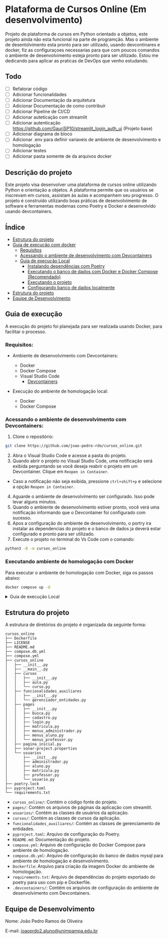

# Plataforma de Cursos Online (Em desenvolvimento)
Projeto de plataforma de cursos em Python orientado a objetos, este projeto ainda não esta funcional na parte de programção. Mas o ambiente de desentolvimento esta pronto para ser utilizado, usando devcontinares e docker, fiz as configuraçoes necessarias para que com poucos comandos o ambiente de desenvolvimento esteja pronto para ser utilizado. Estou me dedicando para aplicar as praticas de DevOps que venho estudando.

## Todo
  - [ ] Refatorar código
  - [ ] Adicionar funcionalidades
  - [ ] Adicionar Documentação da arquitetura
  - [ ] Adicionar Documentação de como contribuir
  - [ ] Adicionar Pipeline de CI/CD
  - [ ] Adicionar auteticação com streamlit
  - [ ] Adicionar autenticação https://github.com/GauriSP10/streamlit_login_auth_ui (Projeto base)
  - [ ] Adicionar diagrama de bloco
  - [ ] Adicionar .env para definir variaveis de ambiente de desenvolvimento e homologação
  - [ ] Adicionar testes
  - [ ] Adicionar pasta somente de da arquivos docker

## Descrição do projeto
Este projeto visa desenvolver uma plataforma de cursos online utilizando Python e orientação a objetos. A plataforma permite que os usuários se inscrevam em cursos, assistam às aulas e acompanhem seu progresso. O projeto é construído utilizando boas práticas de desenvolvimento de software e ferramentas modernas como Poetry e Docker e desenvolvido usando devcontainers.

## Índice
- [Estrutura do projeto](#estrutura-do-projeto)
- [Guia de execução com docker](#guia-de-execução)
  - [Requisitos](#requisitos)
  - [Acessando o ambiente de desenvolvimento com Devcontainers](#acessando-o-ambiente-de-desenvolvimento-com-devcontainers)
  - [Guia de execução Local](#guia-de-execução-local)
    - [Instalando dependências com Poetry](#instalando-dependências-com-poetry)
    - [Executando o banco de dados com Docker e Docker Compose (Recomendado)](#executando-o-banco-de-dados-com-docker-e-docker-compose-recomendado)
    - [Executando o projeto](#executando-o-projeto)
    - [Configurando banco de dados localmente](#configurando-banco-de-dados-localmente)
- [Estrutura do projeto](#estrutura-do-projeto)
- [Equipe de Desenvolvimento](#equipe-de-desenvolvimento)



## Guia de execução
A execução do projeto foi planejada para ser realizada usando Docker, para facilitar o processo.

### Requisitos:
- Ambiente de desenvolvimento com Devcontainers:
  - Docker
  - Docker Compose
  - Visual Studio Code
    - [Devcontainers](https://marketplace.visualstudio.com/items?itemName=ms-vscode-remote.remote-containers)

- Execução do ambiente de homologação local:
  - Docker 
  - Docker Compose

### Acessando o ambiente de desenvolvimento com Devcontainers:
1. Clone o repositório:
```bash
git clone https://github.com/joao-pedro-rdo/cursos_online.git
```
2. Abra o Visual Studio Code e acesse a pasta do projeto.
3. Quando abrir o projeto no Visual Studio Code, uma notificação será exibida perguntando se você deseja reabrir o projeto em um Devcontainer. Clique em `Reopen in Container`.
- Caso a notificação não seja exibida, pressione `ctrl+shift+p`  e selecione a opção `Reopen in Container`.
4. Aguarde o ambiente de desenvolvimento ser configurado. Isso pode levar alguns minutos.
5. Quando o ambiente de desenvolvimento estiver pronto, você verá uma notificação informando que o Devcontainer foi configurado com sucesso.
6. Apos a configuração do ambiente de desenvolvimento, o portry ira instalar as dependencias do projeto e o banco de dados ja deverá estar configurado e pronto para ser utilizado.
7. Execute o projeto no terminal do Vs Code com o comando:
```bash
python3 -B -m cursos_online
```

### Executando ambiente de homologação com Docker
Para executar o ambiente de homologação com Docker, siga os passos abaixo:
```bash
docker compose up -d
```


<details>
  <summary>Guia de execução Local</summary>

## Guia de Execução local

### Instalando dependências com Poetry
Poetry é uma ferramenta de gerenciamento de dependências e ambientes virtuais para projetos Python. Para instalar o Poetry, siga as instruções no site oficial [Poetry](https://python-poetry.org/docs/#installing-with-the-official-installer).

Depois de instalar o Poetry, execute os seguintes comandos para configurar o ambiente virtual e instalar as dependências do projeto:
```bash
# Instalar as dependências do projeto
poetry install

# Abrir o ambiente virtual
poetry shell
```
## Executando o banco de dados com Docker e Docker Compose (Recomendado)
Para facilitar a configuração do banco de dados, utilizamos o Docker e o Docker Compose. Docker é uma plataforma para desenvolver, enviar e executar aplicações em containers, enquanto Docker Compose é uma ferramenta para definir e gerenciar aplicações multi-container.

Levantar o container do banco de dados
No diretório do projeto (`/cursos_online`), execute:
```bash
docker compose -f compose.db.yml up -d
```

### Executando o projeto
Para executar o projeto, certifique-se de estar no diretório cursos_online e o banco de dados online e e execute o seguinte comando:
```bash
python3 -B -m cursos_online
```
Caso deseje acessar o banco de dados no container para realizar consultas , siga os passos abaixo:

```bash
docker exec -it bd-cursos-online mysql -u root -p
```
*Senha:* `root`
- pode trocar o nome do container pelo id do container que pode ser obtido com o comando `docker container ls`


## Configurando banco de dados localmente 
Caso prefira configurar o MySQL localmente, siga os passos abaixo:

Instale o MySQL:
```bash
sudo apt install mysql-server
```
Entre na conta root e crie a base de dados:
```bash
mysql -u root -p
create database cursos_online;
```
</details>

## Estrutura do projeto
A estrutura de diretórios do projeto é organizada da seguinte forma:

```
cursos_online
├── Dockerfile
├── LICENSE
├── README.md
├── compose.db.yml
├── compose.yml
├── cursos_online
│   ├── __init__.py
│   ├── __main__.py
│   ├── cursos
│   │   ├── __init__.py
│   │   ├── aula.py
│   │   └── curso.py
│   ├── funcionalidades_auxiliares
│   │   ├── __init__.py
│   │   └── gerenciador_entidades.py
│   ├── pages
│   │   ├── __init__.py
│   │   ├── busca.py
│   │   ├── cadastro.py
│   │   ├── login.py
│   │   ├── matricula.py
│   │   ├── menus_administrador.py
│   │   ├── menus_aluno.py
│   │   └── menus_professor.py
│   ├── pagina_inicial.py
│   ├── sonar-project.properties
│   └── usuarios
│       ├── __init__.py
│       ├── administrador.py
│       ├── aluno.py
│       ├── matricula.py
│       ├── professor.py
│       └── usuario.py
├── poetry.lock
├── pyproject.toml
└── requirements.txt

```

- `cursos_online/`: Contém o código fonte do projeto.
- `pages/`: Contém os arquivos de páginas da aplicação com streamlit.
- `usuarios/`: Contém as classes de usuários da aplicação.
- `cursos/`: Contém as classes de cursos da aplicação.
- `funcionalidades_auxiliares/`: Contém as classes de gerenciamento de entidades.
- `pyproject.toml`: Arquivo de configuração do Poetry.
- `README.md`: Documentação do projeto.
- `compose.yml`: Arquivo de configuração do Docker Compose para ambiente de homologação.
- `compose.db.yml`: Arquivo de configuração do banco de dados mysql para ambiente de homologação e desenvolvimento.
- `Dockerfile`: Arquivo para criação da imagem Docker do ambiente de homologação.
- `requirements.txt`: Arquivo de dependências do projeto exportado do poetry para uso com pip e Dockerfile.
- `.devcontainers/`: Contém os arquivos de configuração do ambiente de desenvolvimento com Devcontainers.

## Equipe de Desenvolvimento
Nome: João Pedro Ramos de Oliveira

E-mail: joaoprdo2.aluno@unimpampa.edu.br




